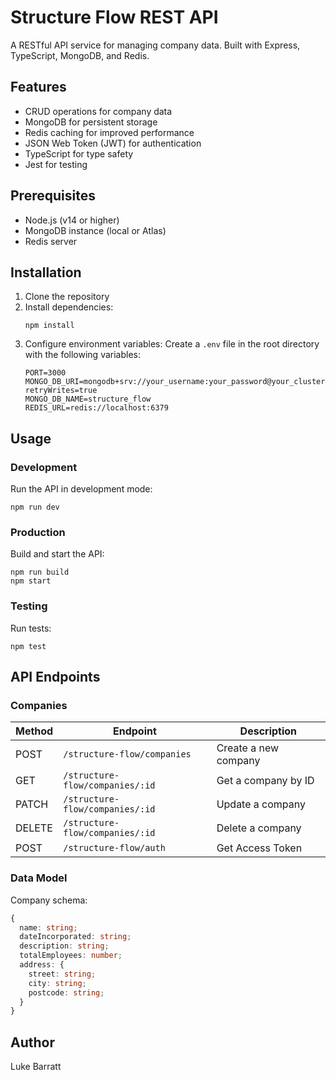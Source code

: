 # Structure Flow REST API

A RESTful API service for managing company data. Built with Express, TypeScript, MongoDB, and Redis.

## Features

- CRUD operations for company data
- MongoDB for persistent storage
- Redis caching for improved performance
- JSON Web Token (JWT) for authentication
- TypeScript for type safety
- Jest for testing

## Prerequisites

- Node.js (v14 or higher)
- MongoDB instance (local or Atlas)
- Redis server

## Installation

1. Clone the repository
2. Install dependencies:
   ```
   npm install
   ```
3. Configure environment variables:
   Create a `.env` file in the root directory with the following variables:
   ```
   PORT=3000
   MONGO_DB_URI=mongodb+srv://your_username:your_password@your_cluster.mongodb.net/?retryWrites=true
   MONGO_DB_NAME=structure_flow
   REDIS_URL=redis://localhost:6379
   ```

## Usage

### Development

Run the API in development mode:

```
npm run dev
```

### Production

Build and start the API:

```
npm run build
npm start
```

### Testing

Run tests:

```
npm test
```

## API Endpoints

### Companies

| Method | Endpoint                        | Description          |
| ------ | ------------------------------- | -------------------- |
| POST   | `/structure-flow/companies`     | Create a new company |
| GET    | `/structure-flow/companies/:id` | Get a company by ID  |
| PATCH  | `/structure-flow/companies/:id` | Update a company     |
| DELETE | `/structure-flow/companies/:id` | Delete a company     |
| POST   | `/structure-flow/auth`          | Get Access Token     |

### Data Model

Company schema:

```typescript
{
  name: string;
  dateIncorporated: string;
  description: string;
  totalEmployees: number;
  address: {
    street: string;
    city: string;
    postcode: string;
  }
}
```

## Author

Luke Barratt
